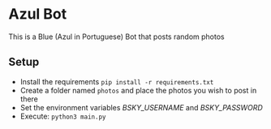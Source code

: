 # Azul Bot
This is a Blue (Azul in Portuguese) Bot that posts random photos

## Setup
- Install the requirements `pip install -r requirements.txt`
- Create a folder named `photos` and place the photos you wish to post in there
- Set the environment variables *BSKY_USERNAME* and *BSKY_PASSWORD*
- Execute: `python3 main.py`